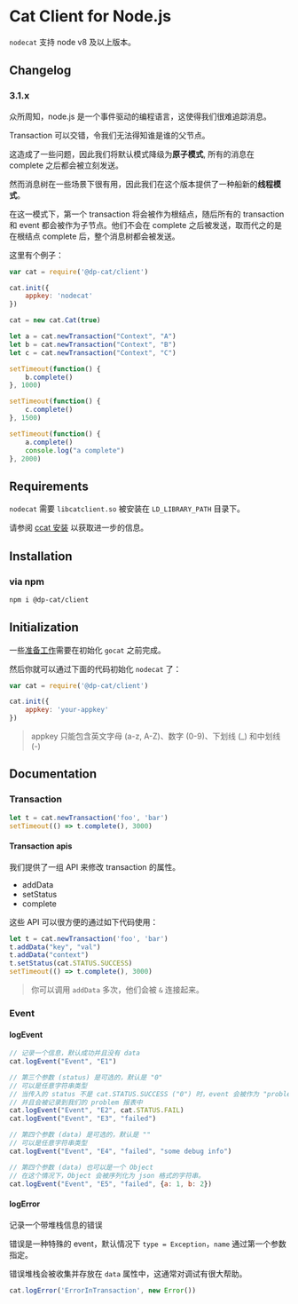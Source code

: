# Cat Client for Node.js

`nodecat` 支持 node v8 及以上版本。

## Changelog

### 3.1.x

众所周知，node.js 是一个事件驱动的编程语言，这使得我们很难追踪消息。

Transaction 可以交错，令我们无法得知谁是谁的父节点。

这造成了一些问题，因此我们将默认模式降级为**原子模式**, 所有的消息在 complete 之后都会被立刻发送。

然而消息树在一些场景下很有用，因此我们在这个版本提供了一种船新的**线程模式**。

在这一模式下，第一个 transaction 将会被作为根结点，随后所有的 transaction 和 event 都会被作为子节点。他们不会在 complete 之后被发送，取而代之的是在根结点 complete 后，整个消息树都会被发送。

这里有个例子：

```js
var cat = require('@dp-cat/client')

cat.init({
    appkey: 'nodecat'
})

cat = new cat.Cat(true)

let a = cat.newTransaction("Context", "A")
let b = cat.newTransaction("Context", "B")
let c = cat.newTransaction("Context", "C")

setTimeout(function() {
    b.complete()
}, 1000)

setTimeout(function() {
    c.complete()
}, 1500)

setTimeout(function() {
    a.complete()
    console.log("a complete")
}, 2000)
```

## Requirements

`nodecat` 需要 `libcatclient.so` 被安装在 `LD_LIBRARY_PATH` 目录下。

请参阅 [ccat 安装](../c/README.zh-CN.md) 以获取进一步的信息。

## Installation

### via npm

```bash
npm i @dp-cat/client
```

## Initialization

一些[准备工作](../_/preparations.zh-CN.md)需要在初始化 `gocat` 之前完成。

然后你就可以通过下面的代码初始化 `nodecat` 了：

```js
var cat = require('@dp-cat/client')

cat.init({
    appkey: 'your-appkey'
})
```

> appkey 只能包含英文字母 (a-z, A-Z)、数字 (0-9)、下划线 (\_) 和中划线 (-)

## Documentation

### Transaction

```js
let t = cat.newTransaction('foo', 'bar')
setTimeout(() => t.complete(), 3000)
```

#### Transaction apis

我们提供了一组 API 来修改 transaction 的属性。

* addData
* setStatus
* complete

这些 API 可以很方便的通过如下代码使用：

```js
let t = cat.newTransaction('foo', 'bar')
t.addData("key", "val")
t.addData("context")
t.setStatus(cat.STATUS.SUCCESS)
setTimeout(() => t.complete(), 3000)
```

> 你可以调用 `addData` 多次，他们会被 `&` 连接起来。

### Event

#### logEvent

```js
// 记录一个信息，默认成功并且没有 data
cat.logEvent("Event", "E1")

// 第三个参数 (status) 是可选的，默认是 "0"
// 可以是任意字符串类型
// 当传入的 status 不是 cat.STATUS.SUCCESS ("0") 时，event 会被作为 "problem"
// 并且会被记录到我们的 problem 报表中
cat.logEvent("Event", "E2", cat.STATUS.FAIL)
cat.logEvent("Event", "E3", "failed")

// 第四个参数 (data) 是可选的，默认是 ""
// 可以是任意字符串类型
cat.logEvent("Event", "E4", "failed", "some debug info")

// 第四个参数 (data) 也可以是一个 Object
// 在这个情况下，Object 会被序列化为 json 格式的字符串。
cat.logEvent("Event", "E5", "failed", {a: 1, b: 2})
```

#### logError

记录一个带堆栈信息的错误

错误是一种特殊的 event，默认情况下 `type = Exception`，`name` 通过第一个参数指定。

错误堆栈会被收集并存放在 `data` 属性中，这通常对调试有很大帮助。

```js
cat.logError('ErrorInTransaction', new Error())
```
